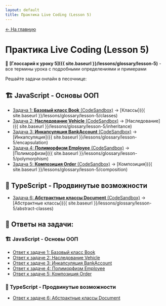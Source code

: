 ```yaml
---
layout: default
title: Практика Live Coding (Lesson 5)
---
```


<a href="{{ site.baseurl }}" class="main-link-home">&#8592; На главную</a>

# Практика Live Coding (Lesson 5)

📖 **[Глоссарий к уроку 5]({{ site.baseurl }}/lessons/glossary/lesson-5)** - все термины урока с подробными определениями и примерами

Решайте задачи онлайн в песочнице:

## 🏗️ JavaScript - Основы ООП
- [Задача 1: **Базовый класс Book** (CodeSandbox)](https://codesandbox.io/p/github/cheboringGithub/Playwright-JS-TS-course-Irakly/main?file=%2Flessons%2Flive-coding%2Flesson-5%2Ftasks%2Flesson-5-js-task-1-basic-class.js) → [Классы]({{ site.baseurl }}/lessons/glossary/lesson-5/classes)
- [Задача 2: **Наследование Vehicle** (CodeSandbox)](https://codesandbox.io/p/github/cheboringGithub/Playwright-JS-TS-course-Irakly/main?file=%2Flessons%2Flive-coding%2Flesson-5%2Ftasks%2Flesson-5-js-task-2-inheritance.js) → [Наследование]({{ site.baseurl }}/lessons/glossary/lesson-5/inheritance)
- [Задача 3: **Инкапсуляция BankAccount** (CodeSandbox)](https://codesandbox.io/p/github/cheboringGithub/Playwright-JS-TS-course-Irakly/main?file=%2Flessons%2Flive-coding%2Flesson-5%2Ftasks%2Flesson-5-js-task-3-encapsulation.js) → [Инкапсуляция]({{ site.baseurl }}/lessons/glossary/lesson-5/encapsulation)
- [Задача 4: **Полиморфизм Employee** (CodeSandbox)](https://codesandbox.io/p/github/cheboringGithub/Playwright-JS-TS-course-Irakly/main?file=%2Flessons%2Flive-coding%2Flesson-5%2Ftasks%2Flesson-5-js-task-4-polymorphism.js) → [Полиморфизм]({{ site.baseurl }}/lessons/glossary/lesson-5/polymorphism)
- [Задача 5: **Композиция Order** (CodeSandbox)](https://codesandbox.io/p/github/cheboringGithub/Playwright-JS-TS-course-Irakly/main?file=%2Flessons%2Flive-coding%2Flesson-5%2Ftasks%2Flesson-5-js-task-5-composition.js) → [Композиция]({{ site.baseurl }}/lessons/glossary/lesson-5/composition)

## 🔧 TypeScript - Продвинутые возможности
- [Задача 6: **Абстрактные классы Document** (CodeSandbox)](https://codesandbox.io/p/github/cheboringGithub/Playwright-JS-TS-course-Irakly/main?file=%2Flessons%2Flive-coding%2Flesson-5%2Ftasks%2Flesson-5-ts-task-3-abstract-classes.js) → [Абстрактные классы]({{ site.baseurl }}/lessons/glossary/lesson-5/abstract-classes)

## 📝 Ответы на задачи:

### 🏗️ JavaScript - Основы ООП
- [Ответ к задаче 1: Базовый класс Book](answers/lesson-5-js-task-1-basic-class.answer.md)
- [Ответ к задаче 2: Наследование Vehicle](answers/lesson-5-js-task-2-inheritance.answer.md)
- [Ответ к задаче 3: Инкапсуляция BankAccount](answers/lesson-5-js-task-3-encapsulation.answer.md)
- [Ответ к задаче 4: Полиморфизм Employee](answers/lesson-5-js-task-4-polymorphism.answer.md)
- [Ответ к задаче 5: Композиция Order](answers/lesson-5-js-task-5-composition.answer.md)

### 🔧 TypeScript - Продвинутые возможности
- [Ответ к задаче 6: Абстрактные классы Document](answers/lesson-5-ts-task-3-abstract-classes.answer.md)
